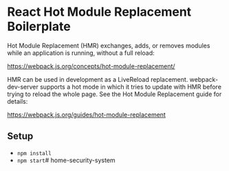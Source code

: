 # React Hot Module Replacement Boilerplate

Hot Module Replacement (HMR) exchanges, adds, or removes modules while an application is running, without a full reload:

https://webpack.js.org/concepts/hot-module-replacement/

HMR can be used in development as a LiveReload replacement. webpack-dev-server supports a hot mode in which it tries to update with HMR before trying to reload the whole page. See the Hot Module Replacement guide for details:

https://webpack.js.org/guides/hot-module-replacement


## Setup

* `npm install`
* `npm start`# home-security-system

